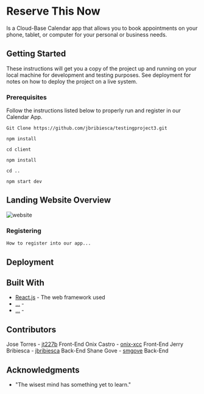 # Reserve This Now

Is a Cloud-Base Calendar app that allows you to book appointments on your phone, tablet, or computer for your personal or business needs.

## Getting Started

These instructions will get you a copy of the project up and running on your local machine for development and testing purposes. See deployment for notes on how to deploy the project on a live system.

### Prerequisites

Follow the instructions listed below to properly run and register in our Calendar App.

```
Git Clone https://github.com/jbribiesca/testingproject3.git

npm install

cd client

npm install

cd ..

npm start dev
```


## Landing Website Overview


![website](https://user-images.githubusercontent.com/46248532/61089733-b891db80-a401-11e9-95e3-77c1527dcd25.png)


### Registering

```
How to register into our app...
```
<insert picture here>
<insert picture here>


## Deployment 



## Built With

* [React.js](https://reactjs.org/) - The web framework used
* [...](#) - 
* [...](#) - 

## Contributors

Jose Torres -  [jt227b](https://github.com/jt227b) Front-End
Onix Castro -  [onix-xcc](https://github.com/onix-xcc) Front-End
Jerry Bribiesca -  [jbribiesca](https://github.com/jbribiesca) Back-End
Shane Gove -  [smgove](https://github.com/smgove) Back-End



## Acknowledgments

* "The wisest mind has something yet to learn."
